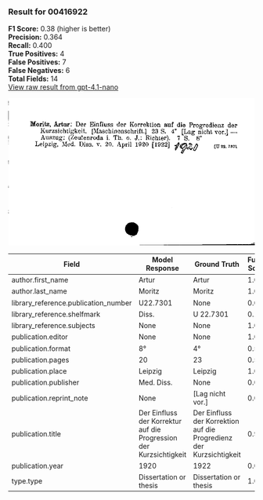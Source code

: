### Result for 00416922
**F1 Score:** 0.38 (higher is better)<br>**Precision:** 0.364<br>**Recall:** 0.400<br>**True Positives:** 4<br>**False Positives:** 7<br>**False Negatives:** 6<br>**Total Fields:** 14<br>[View raw result from gpt-4.1-nano](https://github.com/RISE-UNIBAS/humanities_data_benchmark/blob/main/results/2025-09-02/T0162/request_T0162_00416922.json)

<img src="https://github.com/RISE-UNIBAS/humanities_data_benchmark/blob/main/benchmarks/zettelkatalog/images/00416922.jpg?raw=true" alt="00416922" width="600px">

| Field | Model Response | Ground Truth | Fuzzy Score | Match |
|-------|----------------|--------------|-------------|-------|
| author.first_name | Artur | Artur | 1.000 | ✅ |
| author.last_name | Moritz | Moritz | 1.000 | ✅ |
| library_reference.publication_number | U22.7301 | None | 0.000 | ❌ |
| library_reference.shelfmark | Diss. | U 22.7301 | 0.143 | ❌ |
| library_reference.subjects | None | None | 1.000 | ✅ |
| publication.editor | None | None | 1.000 | ✅ |
| publication.format | 8° | 4° | 0.500 | ❌ |
| publication.pages | 20 | 23 | 0.500 | ❌ |
| publication.place | Leipzig | Leipzig | 1.000 | ✅ |
| publication.publisher | Med. Diss. | None | 0.000 | ❌ |
| publication.reprint_note | None | [Lag nicht vor.] | 0.000 | ❌ |
| publication.title | Der Einfluss der Korrektur auf die Progression der Kurzsichtigkeit | Der Einfluss der Korrektion auf die Progredienz der Kurzsichtigkeit | 0.917 | ❌ |
| publication.year | 1920 | 1922 | 0.000 | ❌ |
| type.type | Dissertation or thesis | Dissertation or thesis | 1.000 | ✅ |
